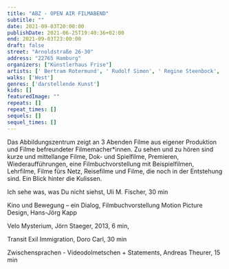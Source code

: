 ```yaml
---
title: "ABZ - OPEN AIR FILMABEND"
subtitle: ""
date: 2021-09-03T20:00:00
publishDate: 2021-06-25T19:40:36+02:00
end: 2021-09-03T23:00:00
draft: false
street: "Arnoldstraße 26-30"
address: "22765 Hamburg"
organizers: ["Künstlerhaus Frise"]
artists: [' Bertram Rotermund', ' Rudolf Simon', ' Regine Steenbock', ' ']
walks: ['West']
genres: ['darstellende Kunst']
kids: []
featuredImage: ""
repeats: []
repeat_times: []
sequels: []
sequel_times: []
---
```


Das Abbildungszentrum zeigt an 3 Abenden Filme aus eigener Produktion und Filme befreundeter Filmemacher\*innen. Zu sehen und zu hören sind kurze und mittellange Filme, Dok- und Spielfilme, Premieren, Wiederaufführungen, eine Filmbuchvorstellung mit Beispielfilmen, Lehrfilme, Filme fürs Netz, Reisefilme und Filme, die noch in der Entstehung sind. Ein Blick hinter die Kulissen.

Ich sehe was, was Du nicht siehst, Uli M. Fischer, 30 min 

Kino und Bewegung – ein Dialog, Filmbuchvorstellung Motion Picture Design, Hans-Jörg Kapp 

Velo Mysterium, Jörn Staeger, 2013, 6 min,

Transit Exil Immigration, Doro Carl, 30 min

Zwischensprachen - Videodolmetschen + Statements, Andreas Theurer, 15 min